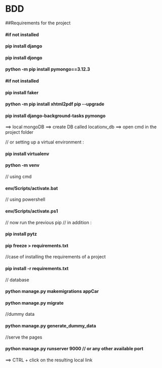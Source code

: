 # BDD

##Requirements for the project

#### #if not installed

#### pip install django

#### pip install djongo

#### python -m pip install pymongo==3.12.3

#### #if not installed

#### pip install faker

#### python -m pip install xhtml2pdf pip --upgrade
#### pip install django-background-tasks pymongo

==> local mongoDB
==> create DB called locationv_db
==> open cmd in the project folder

// or setting up  a virtual environment :

#### pip install virtualenv
#### python -m venv <virtual-environment-name>
// using cmd
#### env/Scripts/activate.bat   
// using powershell
#### env/Scripts/activate.ps1
// now run the previous pip 
// in addition :
#### pip install pytz

#### pip freeze > requirements.txt
//case of installing the requirements of a project
#### pip install -r requirements.txt

// database
#### python manage.py makemigrations appCar

#### python manage.py migrate
//dummy data
#### python manage.py generate_dummy_data

//serve the pages

#### python manage.py runserver 9000 // or any other available port

==> CTRL + click on the resulting local link
